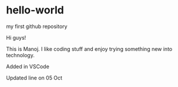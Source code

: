 # hello-world
my first github repository

Hi guys!

This is Manoj. I like coding stuff and enjoy trying something new into technology.

Added in VSCode

Updated line on 05 Oct